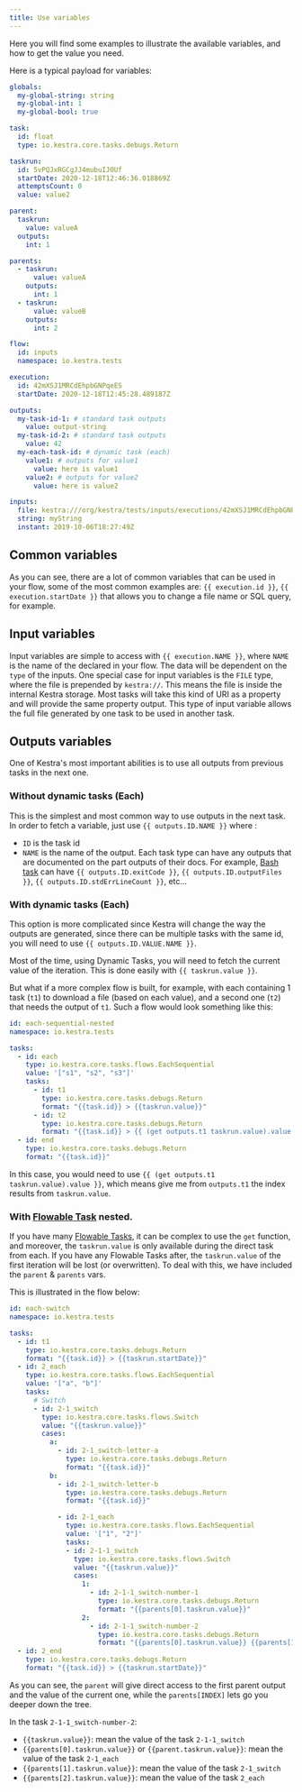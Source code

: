 ```yaml
---
title: Use variables
---
```


Here you will find some examples to illustrate the available variables, and how to get the value you need.

Here is a typical payload for variables:

```yaml
globals:
  my-global-string: string
  my-global-int: 1
  my-global-bool: true

task:
  id: float
  type: io.kestra.core.tasks.debugs.Return

taskrun:
  id: 5vPQJxRGCgJJ4mubuIJOUf
  startDate: 2020-12-18T12:46:36.018869Z
  attemptsCount: 0
  value: value2

parent:
  taskrun:
    value: valueA
  outputs:
    int: 1

parents:
  - taskrun:
      value: valueA
    outputs:
      int: 1
  - taskrun:
      value: valueB
    outputs:
      int: 2

flow:
  id: inputs
  namespace: io.kestra.tests

execution:
  id: 42mXSJ1MRCdEhpbGNPqeES
  startDate: 2020-12-18T12:45:28.489187Z

outputs:
  my-task-id-1: # standard task outputs
    value: output-string
  my-task-id-2: # standard task outputs
    value: 42
  my-each-task-id: # dynamic task (each)
    value1: # outputs for value1
      value: here is value1
    value2: # outputs for value2
      value: here is value2

inputs:
  file: kestra:///org/kestra/tests/inputs/executions/42mXSJ1MRCdEhpbGNPqeES/inputs/file/application.yml
  string: myString
  instant: 2019-10-06T18:27:49Z
```


## Common variables
As you can see, there are a lot of common variables that can be used in your flow, some of the most common examples are: `{{ execution.id }}`, `{{ execution.startDate }}` that allows you to change a file name or SQL query, for example.

## Input variables
Input variables are simple to access with `{{ execution.NAME }}`, where `NAME` is the name of the declared in your flow. The data will be dependent on the `type` of the inputs.
One special case for input variables is the `FILE` type, where the file is prepended by `kestra://`. This means the file is inside the internal Kestra storage. Most tasks will take this kind of URI as a property and will provide the same property output. This type of input variable allows the full file generated by one task to be used in another task.

## Outputs variables
One of Kestra's most important abilities is to use all outputs from previous tasks in the next one.

### Without dynamic tasks (Each)
This is the simplest and most common way to use outputs in the next task. In order to fetch a variable, just use `{{ outputs.ID.NAME }}` where :
* `ID` is the task id
* `NAME` is the name of the output. Each task type can have any outputs that are documented on the part outputs of their docs. For example, [Bash task](/plugins/core/tasks/scripts/io.kestra.core.tasks.scripts.Bash.md#outputs) can have `{{ outputs.ID.exitCode }}`, `{{ outputs.ID.outputFiles }}`, `{{ outputs.ID.stdErrLineCount }}`, etc...

### With dynamic tasks (Each)
This option is more complicated since Kestra will change the way the outputs are generated, since there can be multiple tasks with the same id, you will need to use `{{ outputs.ID.VALUE.NAME }}`.

Most of the time, using Dynamic Tasks, you will need to fetch the current value of the iteration. This is done easily with `{{ taskrun.value }}`.

But what if a more complex flow is built, for example, with each containing 1 task (`t1`) to download a file (based on each value), and a second one (`t2`) that needs the output of `t1`. Such a flow would look something like this:

```yaml
id: each-sequential-nested
namespace: io.kestra.tests

tasks:
  - id: each
    type: io.kestra.core.tasks.flows.EachSequential
    value: '["s1", "s2", "s3"]'
    tasks:
      - id: t1
        type: io.kestra.core.tasks.debugs.Return
        format: "{{task.id}} > {{taskrun.value}}"
      - id: t2
        type: io.kestra.core.tasks.debugs.Return
        format: "{{task.id}} > {{ (get outputs.t1 taskrun.value).value }} > {{taskrun.startDate}}"
  - id: end
    type: io.kestra.core.tasks.debugs.Return
    format: "{{task.id}}"
```

In this case, you would need to use `{{ (get outputs.t1 taskrun.value).value }}`, which means give me from `outputs.t1` the index results from `taskrun.value`.

### With [Flowable Task](../../02.tasks.md#flowable-tasks) nested.
If you have many [Flowable Tasks](../../02.tasks.md#flowable-tasks), it can be complex to use the `get` function, and moreover, the `taskrun.value` is only available during the direct task from each. If you have any Flowable Tasks after, the `taskrun.value` of the first iteration will be lost (or overwritten). To deal with this, we have included the `parent` & `parents` vars.

This is illustrated in the flow below:

```yaml
id: each-switch
namespace: io.kestra.tests

tasks:
  - id: t1
    type: io.kestra.core.tasks.debugs.Return
    format: "{{task.id}} > {{taskrun.startDate}}"
  - id: 2_each
    type: io.kestra.core.tasks.flows.EachSequential
    value: '["a", "b"]'
    tasks:
      # Switch
      - id: 2-1_switch
        type: io.kestra.core.tasks.flows.Switch
        value: "{{taskrun.value}}"
        cases:
          a:
            - id: 2-1_switch-letter-a
              type: io.kestra.core.tasks.debugs.Return
              format: "{{task.id}}"
          b:
            - id: 2-1_switch-letter-b
              type: io.kestra.core.tasks.debugs.Return
              format: "{{task.id}}"

            - id: 2-1_each
              type: io.kestra.core.tasks.flows.EachSequential
              value: '["1", "2"]'
              tasks:
              - id: 2-1-1_switch
                type: io.kestra.core.tasks.flows.Switch
                value: "{{taskrun.value}}"
                cases:
                  1:
                    - id: 2-1-1_switch-number-1
                      type: io.kestra.core.tasks.debugs.Return
                      format: "{{parents[0].taskrun.value}}"
                  2:
                    - id: 2-1-1_switch-number-2
                      type: io.kestra.core.tasks.debugs.Return
                      format: "{{parents[0].taskrun.value}} {{parents[1].taskrun.value}}"
  - id: 2_end
    type: io.kestra.core.tasks.debugs.Return
    format: "{{task.id}} > {{taskrun.startDate}}"

```

As you can see, the `parent` will give direct access to the first parent output and the value of the current one, while the `parents[INDEX]` lets go you deeper down the tree.

In the task `2-1-1_switch-number-2`:
- `{{taskrun.value}}`: mean the value of the task `2-1-1_switch`
- `{{parents[0].taskrun.value}}` or `{{parent.taskrun.value}}`: mean the value of the task `2-1_each`
- `{{parents[1].taskrun.value}}`: mean the value of the task `2-1_switch`
- `{{parents[2].taskrun.value}}`: mean the value of the task `2_each`
